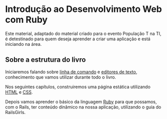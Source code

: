 # Introdução ao Desenvolvimento Web com Ruby

Este material, adaptado do material criado para o evento População T na TI, é
detestinado para quem deseja aprender a criar uma aplicação e está iniciando na
área.

## Sobre a estrutura do livro

Iniciaremos falando sobre [linha de comando](2_terminal.md) e
[editores de texto](3_editores.md), conhecimento que vamos utilizar durante
todo o livro.

Nos seguintes capítulos, construiremos uma página estática utilizando
[HTML](4_html.md) e [CSS](5_css.md).

Depois vamos aprender o básico da linguagem [Ruby](6_ruby.md) para que possamos,
com o Rails, ter conteúdo dinâmico na nossa aplicação, utilizando o guia do
RailsGirls.
